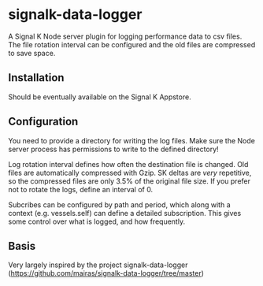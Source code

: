 # signalk-data-logger

A Signal K Node server plugin for logging performance data to csv files.
The file rotation interval can be configured and the old files are compressed to save space.

## Installation

Should be eventually available on the Signal K Appstore.

## Configuration

You need to provide a directory for writing the log files.
Make sure the Node server process has permissions to write to
the defined directory!

Log rotation interval defines how often the destination file
is changed. Old files are automatically compressed with Gzip. SK deltas are _very_ repetitive, so the compressed files are only
3.5% of the original file size. If you prefer not to rotate
the logs, define an interval of 0.

Subcribes can be configured by path and period, which along with a context (e.g. vessels.self) can define a detailed 
subscription. This gives some control over what is logged, and how frequently.

## Basis
Very largely inspired by the project signalk-data-logger (https://github.com/mairas/signalk-data-logger/tree/master)
